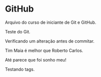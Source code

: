 # GitHub
Arquivo do curso de iniciante de Git e GitHub.

Teste do Git.

Verificando um alteração antes de commitar.

Tim Maia é melhor que Roberto Carlos.

Até parece que foi sonho meu!

Testando tags.